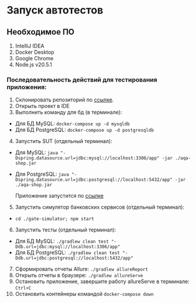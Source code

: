 # Запуск автотестов
## Необходимое ПО
1. IntelliJ IDEA
2. Docker Desktop
3. Google Chrome
4. Node.js v20.5.1

### Последовательность действий для тестирования приложения: 
1. Склонировать репозиторий по [ссылке](https://github.com/Bob-Jacka/Diplom).
2. Открыть проект в IDE
3. Выполнить команду для бд (в терминале):
- Для БД MySQL:
`docker-compose up -d mysqldb`
- Для БД PostgreSQL:
`docker-compose up -d postgresqldb`
4. Запустить SUT (отдельный терминал):
- Для MySQL:
`java "-Dspring.datasource.url=jdbc:mysql://localhost:3306/app" -jar ./aqa-shop.jar`
- Для PostgreSQL:
`java "-Dspring.datasource.url=jdbc:postgresql://localhost:5432/app" -jar ./aqa-shop.jar`

  Приложение запустится по [ссылке](http://localhost:8080/)
5. Запустить симулятор банковских сервисов (отдельный терминал):
- `cd ./gate-simulator; npm start`

6. Запустить тесты (отдельный терминал):
- Для БД MySQL:
`./gradlew clean test "-Ddb.url=jdbc:mysql://localhost:3306/app"`
- Для БД PostgreSQL:
`./gradlew clean test "-Ddb.url=jdbc:postgresql://localhost:5432/app"`
7. Сформировать отчеты Allure:
`./gradlew allureReport`
8. Открыть отчеты в браузере:
`./gradlew allureServe`
9. Остановить приложение, завершите работу allureServe в терминале:
`Ctrl+C`
10. Остановить контейнеры командой
`docker-compose down`
